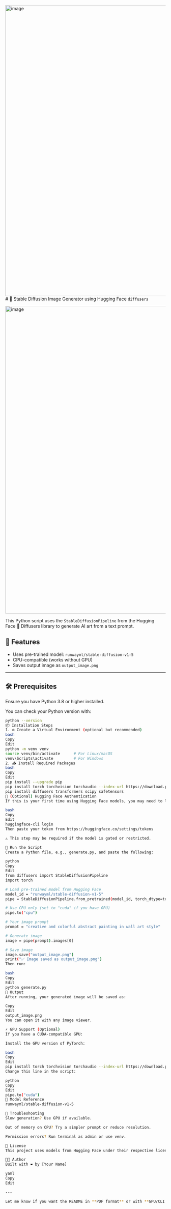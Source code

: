 <img width="1919" height="915" alt="image" src="https://github.com/user-attachments/assets/40f64a41-f0c3-4665-926f-b3de89a6ba02" /># 🎨 Stable Diffusion Image Generator using Hugging Face `diffusers`


<img width="1919" height="967" alt="image" src="https://github.com/user-attachments/assets/1d27ab9f-05fb-49f5-aafc-cdb0f093d27a" />


This Python script uses the `StableDiffusionPipeline` from the Hugging Face 🤗 Diffusers library to generate AI art from a text prompt.

## 📌 Features

- Uses pre-trained model: `runwayml/stable-diffusion-v1-5`
- CPU-compatible (works without GPU)
- Saves output image as `output_image.png`

---

## 🛠️ Prerequisites

Ensure you have Python 3.8 or higher installed.

You can check your Python version with:
```bash
python --version
📦 Installation Steps
1. ⚙️ Create a Virtual Environment (optional but recommended)
bash
Copy
Edit
python -m venv venv
source venv/bin/activate      # For Linux/macOS
venv\Scripts\activate         # For Windows
2. 📥 Install Required Packages
bash
Copy
Edit
pip install --upgrade pip
pip install torch torchvision torchaudio --index-url https://download.pytorch.org/whl/cpu
pip install diffusers transformers scipy safetensors
🔐 (Optional) Hugging Face Authentication
If this is your first time using Hugging Face models, you may need to log in:

bash
Copy
Edit
huggingface-cli login
Then paste your token from https://huggingface.co/settings/tokens

⚠️ This step may be required if the model is gated or restricted.

🚀 Run the Script
Create a Python file, e.g., generate.py, and paste the following:

python
Copy
Edit
from diffusers import StableDiffusionPipeline
import torch

# Load pre-trained model from Hugging Face
model_id = "runwayml/stable-diffusion-v1-5"
pipe = StableDiffusionPipeline.from_pretrained(model_id, torch_dtype=torch.float32)

# Use CPU only (set to "cuda" if you have GPU)
pipe.to("cpu")

# Your image prompt
prompt = "creative and colorful abstract painting in wall art style"

# Generate image
image = pipe(prompt).images[0]

# Save image
image.save("output_image.png")
print("✅ Image saved as output_image.png")
Then run:

bash
Copy
Edit
python generate.py
📸 Output
After running, your generated image will be saved as:

Copy
Edit
output_image.png
You can open it with any image viewer.

⚡ GPU Support (Optional)
If you have a CUDA-compatible GPU:

Install the GPU version of PyTorch:

bash
Copy
Edit
pip install torch torchvision torchaudio --index-url https://download.pytorch.org/whl/cu118
Change this line in the script:

python
Copy
Edit
pipe.to("cuda")
🧠 Model Reference
runwayml/stable-diffusion-v1-5

🧼 Troubleshooting
Slow generation? Use GPU if available.

Out of memory on CPU? Try a simpler prompt or reduce resolution.

Permission errors? Run terminal as admin or use venv.

📜 License
This project uses models from Hugging Face under their respective licenses.

👨‍💻 Author
Built with ❤️ by [Your Name]

yaml
Copy
Edit

---

Let me know if you want the README in **PDF format** or with **GPU/CLI prompt arguments** added!
